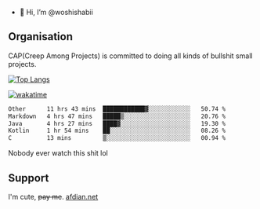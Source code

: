 - 👋 Hi, I’m @woshishabii

## Organisation

CAP(Creep Among Projects) is committed to doing all kinds of bullshit small projects.

[![Top Langs](https://github-readme-stats.vercel.app/api/top-langs/?username=woshishabii&layout=compact)](https://github.com/anuraghazra/github-readme-stats)

[![wakatime](https://wakatime.com/badge/user/34d02784-acc1-4a16-82d7-33fdb53c4ed6.svg)](https://wakatime.com/@34d02784-acc1-4a16-82d7-33fdb53c4ed6)


<!--START_SECTION:waka-->

```txt
Other      11 hrs 43 mins  ████████████▓░░░░░░░░░░░░   50.74 %
Markdown   4 hrs 47 mins   █████▒░░░░░░░░░░░░░░░░░░░   20.76 %
Java       4 hrs 27 mins   ████▓░░░░░░░░░░░░░░░░░░░░   19.30 %
Kotlin     1 hr 54 mins    ██░░░░░░░░░░░░░░░░░░░░░░░   08.26 %
C          13 mins         ▒░░░░░░░░░░░░░░░░░░░░░░░░   00.94 %
```

<!--END_SECTION:waka-->

Nobody ever watch this shit lol

## Support
I'm cute, ~~pay me~~.
[afdian.net](https://afdian.com/a/woshishabi)

<!---
woshishabii/woshishabii is a ✨ special ✨ repository because its `README.md` (this file) appears on your GitHub profile.
You can click the Preview link to take a look at your changes.
--->

